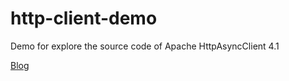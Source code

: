 # http-client-demo
Demo for explore the source code of Apache HttpAsyncClient 4.1

[Blog](http://www.jianshu.com/p/6bcfd6b2bd5c)
